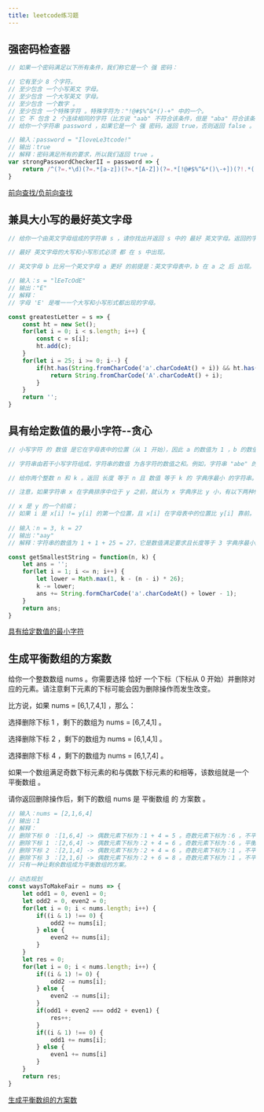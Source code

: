 ```yaml
---
title: leetcode练习题
---
```

## 强密码检查器
```js
// 如果一个密码满足以下所有条件，我们称它是一个 强 密码：

// 它有至少 8 个字符。
// 至少包含 一个小写英文 字母。
// 至少包含 一个大写英文 字母。
// 至少包含 一个数字 。
// 至少包含 一个特殊字符 。特殊字符为："!@#$%^&*()-+" 中的一个。
// 它 不 包含 2 个连续相同的字符（比方说 "aab" 不符合该条件，但是 "aba" 符合该条件）。
// 给你一个字符串 password ，如果它是一个 强 密码，返回 true，否则返回 false 。

// 输入：password = "IloveLe3tcode!"
// 输出：true
// 解释：密码满足所有的要求，所以我们返回 true 。
var strongPasswordCheckerII = password => {
    return /^(?=.*\d)(?=.*[a-z])(?=.*[A-Z])(?=.*[!@#$%^&*()\-+])(?!.*(.)\1+).{8,}$/.test(password)
}
```
[前向查找/负前向查找](/front-end/JavaScript/a-exgrep1.html#子表达式)

## 兼具大小写的最好英文字母
```js
// 给你一个由英文字母组成的字符串 s ，请你找出并返回 s 中的 最好 英文字母。返回的字母必须为大写形式。如果不存在满足条件的字母，则返回一个空字符串。

// 最好 英文字母的大写和小写形式必须 都 在 s 中出现。

// 英文字母 b 比另一个英文字母 a 更好 的前提是：英文字母表中，b 在 a 之 后 出现。

// 输入：s = "lEeTcOdE"
// 输出："E"
// 解释：
// 字母 'E' 是唯一一个大写和小写形式都出现的字母。

const greatestLetter = s => {
    const ht = new Set();
    for(let i = 0; i < s.length; i++) {
        const c = s[i];
        ht.add(c);
    }
    for(let i = 25; i >= 0; i--) {
        if(ht.has(String.fromCharCode('a'.charCodeAt() + i)) && ht.has(String.fromCharCode('A'.charCodeAt() + i))) {
            return String.fromCharCode('A'.charCodeAt() + i);
        }
    }
    return '';
}
```
## 具有给定数值的最小字符--贪心
```js
// 小写字符 的 数值 是它在字母表中的位置（从 1 开始），因此 a 的数值为 1 ，b 的数值为 2 ，c 的数值为 3 ，以此类推。

// 字符串由若干小写字符组成，字符串的数值 为各字符的数值之和。例如，字符串 "abe" 的数值等于 1 + 2 + 5 = 8 。

// 给你两个整数 n 和 k 。返回 长度 等于 n 且 数值 等于 k 的 字典序最小 的字符串。

// 注意，如果字符串 x 在字典排序中位于 y 之前，就认为 x 字典序比 y 小，有以下两种情况：

// x 是 y 的一个前缀；
// 如果 i 是 x[i] != y[i] 的第一个位置，且 x[i] 在字母表中的位置比 y[i] 靠前。
 
// 输入：n = 3, k = 27
// 输出："aay"
// 解释：字符串的数值为 1 + 1 + 25 = 27，它是数值满足要求且长度等于 3 字典序最小的字符串。

const getSmallestString = function(n, k) {
    let ans = '';
    for(let i = 1; i <= n; i++) {
        let lower = Math.max(1, k - (n - i) * 26);
        k -= lower;
        ans += String.formCharCode('a'.charCodeAt() + lower - 1);
    }
    return ans;
}
```
[具有给定数值的最小字符](https://leetcode.cn/problems/smallest-string-with-a-given-numeric-value/description/)

## 生成平衡数组的方案数
给你一个整数数组 nums 。你需要选择 恰好 一个下标（下标从 0 开始）并删除对应的元素。请注意剩下元素的下标可能会因为删除操作而发生改变。

比方说，如果 nums = [6,1,7,4,1] ，那么：

选择删除下标 1 ，剩下的数组为 nums = [6,7,4,1] 。

选择删除下标 2 ，剩下的数组为 nums = [6,1,4,1] 。

选择删除下标 4 ，剩下的数组为 nums = [6,1,7,4] 。

如果一个数组满足奇数下标元素的和与偶数下标元素的和相等，该数组就是一个 平衡数组 。

请你返回删除操作后，剩下的数组 nums 是 平衡数组 的 方案数 。
```js
// 输入：nums = [2,1,6,4]
// 输出：1
// 解释：
// 删除下标 0 ：[1,6,4] -> 偶数元素下标为：1 + 4 = 5 。奇数元素下标为：6 。不平衡。
// 删除下标 1 ：[2,6,4] -> 偶数元素下标为：2 + 4 = 6 。奇数元素下标为：6 。平衡。
// 删除下标 2 ：[2,1,4] -> 偶数元素下标为：2 + 4 = 6 。奇数元素下标为：1 。不平衡。
// 删除下标 3 ：[2,1,6] -> 偶数元素下标为：2 + 6 = 8 。奇数元素下标为：1 。不平衡。
// 只有一种让剩余数组成为平衡数组的方案。

// 动态规划
const waysToMakeFair = nums => {
    let odd1 = 0, even1 = 0;
    let odd2 = 0, even2 = 0;
    for(let i = 0; i < nums.length; i++) {
        if((i & 1) !== 0) {
            odd2 += nums[i];
        } else {
            even2 += nums[i];
        }
    }
    let res = 0;
    for(let i = 0; i < nums.length; i++) {
        if((i & 1) != 0) {
            odd2 -= nums[i];
        } else {
            even2 -= nums[i];
        }
        if(odd1 + even2 === odd2 + even1) {
            res++;
        }
        if((i & 1) !== 0) {
            odd1 += nums[i];
        } else {
            even1 += nums[i]
        }
    }
    return res;
}
```
[生成平衡数组的方案数](https://leetcode.cn/problems/ways-to-make-a-fair-array/description/?languageTags=javascript)